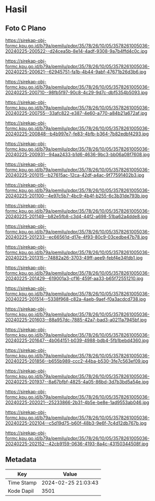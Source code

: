 # Hasil

## Foto C Plano

https://sirekap-obj-formc.kpu.go.id/b79a/pemilu/pdpr/35/78/26/10/05/3578261005036-20240225-200522--d24cea5b-8e14-4adf-9308-9a7b4ffd4c0c.jpg

https://sirekap-obj-formc.kpu.go.id/b79a/pemilu/pdpr/35/78/26/10/05/3578261005036-20240225-200621--62945751-fa1b-4b44-9abf-47671b26d3b6.jpg

https://sirekap-obj-formc.kpu.go.id/b79a/pemilu/pdpr/35/78/26/10/05/3578261005036-20240225-200710--98fb5f97-90c8-4c29-9d7c-dbf5354b5093.jpg

https://sirekap-obj-formc.kpu.go.id/b79a/pemilu/pdpr/35/78/26/10/05/3578261005036-20240225-200755--33afc822-e387-4e60-a770-a84b21a672af.jpg

https://sirekap-obj-formc.kpu.go.id/b79a/pemilu/pdpr/35/78/26/10/05/3578261005036-20240225-200848--b4b997e7-fe83-4bfb-b364-7b82edbf4293.jpg

https://sirekap-obj-formc.kpu.go.id/b79a/pemilu/pdpr/35/78/26/10/05/3578261005036-20240225-200931--94aa2433-b1d6-4636-9bc3-bb06a08f7608.jpg

https://sirekap-obj-formc.kpu.go.id/b79a/pemilu/pdpr/35/78/26/10/05/3578261005036-20240225-201015--b27615ac-12ca-42df-a4ac-9f77591402b3.jpg

https://sirekap-obj-formc.kpu.go.id/b79a/pemilu/pdpr/35/78/26/10/05/3578261005036-20240225-201100--4e97c5b7-4bc9-4b4f-b255-6c3b31de793b.jpg

https://sirekap-obj-formc.kpu.go.id/b79a/pemilu/pdpr/35/78/26/10/05/3578261005036-20240225-201149--b82e5fb8-c3d4-44f2-a698-51ba62a4dde8.jpg

https://sirekap-obj-formc.kpu.go.id/b79a/pemilu/pdpr/35/78/26/10/05/3578261005036-20240225-201233--ec66561d-d17e-4f93-80c9-03cedbe47b78.jpg

https://sirekap-obj-formc.kpu.go.id/b79a/pemilu/pdpr/35/78/26/10/05/3578261005036-20240225-201315--74882a26-3703-49ff-aee9-febf4e34fdb1.jpg

https://sirekap-obj-formc.kpu.go.id/b79a/pemilu/pdpr/35/78/26/10/05/3578261005036-20240225-201429--619001a3-cf16-459f-aa33-b65f72551210.jpg

https://sirekap-obj-formc.kpu.go.id/b79a/pemilu/pdpr/35/78/26/10/05/3578261005036-20240225-201514--5338f968-c82a-4aeb-9aef-f0a3acdcd738.jpg

https://sirekap-obj-formc.kpu.go.id/b79a/pemilu/pdpr/35/78/26/10/05/3578261005036-20240225-201603--88a957dc-7885-42a7-bad3-a0211a7945bf.jpg

https://sirekap-obj-formc.kpu.go.id/b79a/pemilu/pdpr/35/78/26/10/05/3578261005036-20240225-201647--4b064151-b039-4988-bdb4-5fb1bebd4360.jpg

https://sirekap-obj-formc.kpu.go.id/b79a/pemilu/pdpr/35/78/26/10/05/3578261005036-20240225-201856--b655b989-ccc2-44ba-b530-3fe7c563ef09.jpg

https://sirekap-obj-formc.kpu.go.id/b79a/pemilu/pdpr/35/78/26/10/05/3578261005036-20240225-201937--8a67bfbf-4825-4a05-86bd-3d7b3bd5a54e.jpg

https://sirekap-obj-formc.kpu.go.id/b79a/pemilu/pdpr/35/78/26/10/05/3578261005036-20240225-202021--25233866-2b31-4b5e-be8e-1ad9553ab046.jpg

https://sirekap-obj-formc.kpu.go.id/b79a/pemilu/pdpr/35/78/26/10/05/3578261005036-20240225-202104--c5d19d75-b60f-48b3-9e6f-7c4d12db767b.jpg

https://sirekap-obj-formc.kpu.go.id/b79a/pemilu/pdpr/35/78/26/10/05/3578261005036-20240225-202152--42cb9159-0636-4193-8a4c-43150344508f.jpg


## Metadata

| Key        | Value               |
| ---------- | ------------------- |
| Time Stamp | 2024-02-25 21:03:43 |
| Kode Dapil | 3501                |



